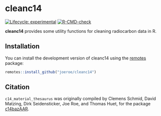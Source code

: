 
# cleanc14

<!-- badges: start -->
[![Lifecycle:
experimental](https://img.shields.io/badge/lifecycle-experimental-orange.svg)](https://www.tidyverse.org/lifecycle/#experimental)
[![R-CMD-check](https://github.com/joeroe/cleanc14/workflows/R-CMD-check/badge.svg)](https://github.com/joeroe/cleanc14/actions)
<!-- badges: end -->

**cleanc14** provides some utility functions for cleaning radiocarbon data in R.

## Installation

You can install the development version of cleanc14 using the [remotes](https://remotes.r-lib.org/) package:

``` r
remotes::install_github("joeroe/cleanc14")
```

<!--
You can install the released version of cleanc14 from [CRAN](https://CRAN.R-project.org) with:

``` r
install.packages("cleanc14")
```
-->

## Citation

`c14_material_thesaurus` was originally compiled by Clemens Schmid, David Matzing, Dirk Seidensticker, Joe Roe, and Thomas Huet, for the package [c14bazAAR](https://docs.ropensci.org/c14bazAAR/).
